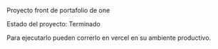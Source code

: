 Proyecto front de portafolio de one 

Estado del proyecto: Terminado 

Para ejecutarlo pueden correrlo en vercel en su ambiente productivo.
